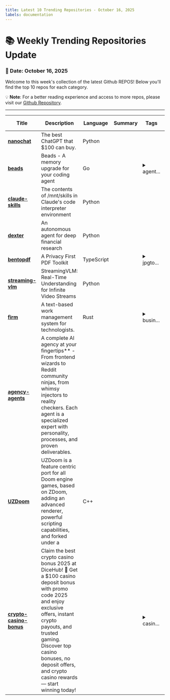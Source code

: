```yaml
---
title: Latest 10 Trending Repositories - October 16, 2025
labels: documentation
---
```

# 📚 Weekly Trending Repositories Update

### 📅 Date: October 16, 2025

Welcome to this week's collection of the latest Github REPOS! Below you'll find the top 10 repos for each category.

💡 **Note**: For a better reading experience and access to more repos, please visit our [Github Repository](https://github.com/marc-ko/daily-trending-repo).

---

| **Title** | **Description** | **Language** | **Summary** | **Tags** | **Stars Count** |
| --- | --- | --- | --- | --- | --- |
| **[nanochat](https://github.com/karpathy/nanochat)** | The best ChatGPT that $100 can buy. | Python |  |  | 19510 |
| **[beads](https://github.com/steveyegge/beads)** | Beads - A memory upgrade for your coding agent | Go |  | <details><summary>agent...</summary><p>agents, claude-code, coding</p></details> | 1300 |
| **[claude-skills](https://github.com/simonw/claude-skills)** | The contents of /mnt/skills in Claude's code interpreter environment | Python |  |  | 735 |
| **[dexter](https://github.com/virattt/dexter)** | An autonomous agent for deep financial research | Python |  |  | 633 |
| **[bentopdf](https://github.com/alam00000/bentopdf)** | A Privacy First PDF Toolkit | TypeScript |  | <details><summary>jpgto...</summary><p>jpgtopdf, pdf, pdf-converter, pdf-document-processor, pdf-generation, pdf-viewer</p></details> | 587 |
| **[streaming-vlm](https://github.com/mit-han-lab/streaming-vlm)** | StreamingVLM: Real-Time Understanding for Infinite Video Streams | Python |  |  | 398 |
| **[firm](https://github.com/42futures/firm)** | A text-based work management system for technologists. | Rust |  | <details><summary>busin...</summary><p>business, cli, dsl, firm, graph, work</p></details> | 352 |
| **[agency-agents](https://github.com/msitarzewski/agency-agents)** | A complete AI agency at your fingertips** - From frontend wizards to Reddit community ninjas, from whimsy injectors to reality checkers. Each agent is a specialized expert with personality, processes, and proven deliverables. |  |  |  | 326 |
| **[UZDoom](https://github.com/UZDoom/UZDoom)** | UZDoom is a feature centric port for all Doom engine games, based on ZDoom, adding an advanced renderer, powerful scripting capabilities, and forked under a | C++ |  |  | 309 |
| **[crypto-casino-bonus](https://github.com/DHUB2025/crypto-casino-bonus)** | Claim the best crypto casino bonus 2025 at DiceHub! 🎰 Get a $100 casino deposit bonus with promo code 2025 and enjoy exclusive offers, instant crypto payouts, and trusted gaming. Discover top casino bonuses, no deposit offers, and crypto casino rewards — start winning today! |  |  | <details><summary>casin...</summary><p>casino, casino-games, cryptocurrency</p></details> | 249 |

